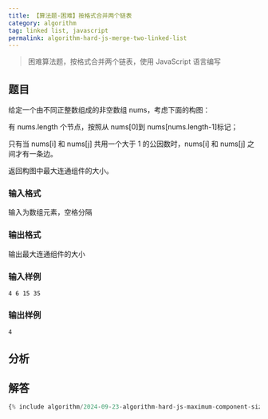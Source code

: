 ```yaml
---
title: 【算法题-困难】按格式合并两个链表
category: algorithm
tag: linked list, javascript
permalink: algorithm-hard-js-merge-two-linked-list
---
```


> 困难算法题，按格式合并两个链表，使用 JavaScript 语言编写

## 题目

给定一个由不同正整数组成的非空数组 nums，考虑下面的构图：

有 nums.length 个节点，按照从 nums[0]到 nums[nums.length-1]标记；

只有当 nums[i] 和 nums[j] 共用一个大于 1 的公因数时，nums[i] 和 nums[j] 之间才有一条边。

返回构图中最大连通组件的大小。

### 输入格式

输入为数组元素，空格分隔

### 输出格式

输出最大连通组件的大小

### 输入样例

```plaintext
4 6 15 35
```

### 输出样例

```plaintext
4
```

## 分析

## 解答

```js
{% include algorithm/2024-09-23-algorithm-hard-js-maximum-component-size-by-common-factor.js %}
```
